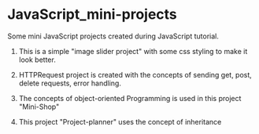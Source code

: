 # JavaScript_mini-projects
Some mini JavaScript projects created during JavaScript tutorial.

1. This is a simple "image slider project" with some css styling to make it look better.

2. HTTPRequest project is created with the concepts of sending get, post, delete requests, error handling.

3. The concepts of object-oriented Programming is used in this project "Mini-Shop"

4. This project "Project-planner" uses the concept of inheritance
